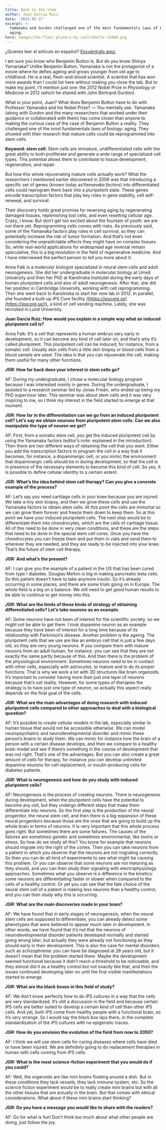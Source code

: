 ```yaml
---
title: Back to the stem
author: Juan García Ruiz
date: '2025-02-27'
excerpt: >-
  Yamanaka and Gurdon challenged one of the most fundamentals laws of biology:
  aging.
hero: images/the-floor-planers-by-caillebotte-15840.png
---
```

<span class="clarification-box">
¿Quieres leer el artículo en español? <a href="/Celulas-desde-cero">Encuéntralo aquí.</a>
</span>

I am sure you know who Benjamin Button is. But do you know Shinya Yamanaka? Unlike Benjamin Button, Yamanaka is not the protagonist of a movie where he defies ageing and grows younger from old age to childhood. He is a real, flesh-and-blood scientist. A scientist that has won more awards than I could list here without making you close the tab. But to make my point, I’ll mention just one: the 2012 Nobel Prize in Physiology or Medicine in 2012 (which he shared with John Bertrand Gurdon).

What is your point, Juan? What does Benjamin Button have to do with Professor Yamanaka and his Nobel Prize? ― You mentally ask. Yamanaka (along with Gurdon and the many researchers that worked under their guidance or collaborated with them) has come closer than anyone to making the curious case of the case of Benjamin Button a reality. They challenged one of the most fundamentals laws of biology: aging. They showed with their research that mature cells could be reprogrammed into stem cells.

<span class="clarification-box"> <b>Keyword: stem cell:</b> Stem cells are immature, undifferentiated cells with the great ability to both proliferate and generate a wide range of specialized cell types. This potential allows them to contribute to tissue development, regeneration, and repair. </span>

But how this whole rejuvenating mature cells actually work? What the researchers I mentioned earlier discovered in 2006 was that introducing a specific set of genes (known today as*Yamanaka factors*) into differentiated cells could reprogram them back into a pluripotent state. These genes encode transcription factors that play key roles in gene stability, cell self-renewal, and survival.

Their discovery holds great promise for reversing aging by regenerating damaged tissues, replenishing lost cells, and even resetting cellular age. Crazy, I know. But don’t get too excited about the fountain of youth: we are not there yet. Reprogramming cells comes with risks. As previously said, some of the Yamanaka factors play roles in cell survival, so they can potentially increase the risk of tumor formation. And that’s not even considering the unpredictable effects they might have on complex tissues. So, while real-world applications for widespread age reversal remain speculative, this is a big revolution in the field of regenerative medicine. And I have interviewed the perfect person to tell you more about it.

Anna Falk is a molecular biologist specialized in neural stem cells and adult neurogenesis. She did her undergraduate in molecular biology at Umeå University and then her PhD at Karolinska Institutet during the early days of human pluripotent cells and also of adult neurogenesis. After that, she did her postdoc in Cambridge University, working with cell reprogramming. Then she went back to Karolinska to start her new lab in 2012. In parallel, she founded a built-up iPS Core facility ([https://ipscore.se](https://ipscore.se/)), a kind of cell vending machine. Lately, she was recruited in Lund University.

**Juan García Ruiz: How would you explain in a simple way what an induced pluripotent cell is?**

Anna Falk: It’s a cell that represents a human embryo very early in development, so it can become any kind of cell later on, and that’s why it’s called pluripotent. This pluripotent cell can be induced, for instance, from a somatic cell. Usually skin cells from a little skin biopsy or blood cells from a blood sample are used. The idea is that you can rejuvenate the cell, making them useful for many other functions.

**JGR: How far back does your interest in stem cells go?**

AF: During my undergraduate, I chose a molecular biology program because I was interested mainly in genes. During the undergraduate, I assisted to a research seminar led by Jonas Frisén, who ended up being my PhD supervisor later. This seminar was about stem cells and it was very inspiring to me, so I think my interest in the field started to emerge at that moment.

**JGR: How far in the differentiation can we go from an induced pluripotent cell? Let’s say we obtain neurons from pluripotent stem cells. Can we also manipulate the type of neuron we get?**

AF: First, from a somatic stem cell, you get the induced pluripotent cell by using the Yamanaka factors (editor’s note: explained in the introduction). Then there are two different ways of obtaining the cell that you want. Either you add the transcription factors to program the cell in a way that it becomes, for instance, a dopaminergic cell, or you mimic the environment that dopaminergic cells should be in during development, so that the cell is in presence of the necessary elements to become this kind of cell. So yes, it is possible to define cellular identity to a certain extent.

**JGR: What’s the idea behind stem cell therapy? Can you give a concrete example of the process?**

AF: Let’s say you need cartilage cells in your knee because you are injured. We take a tiny skin biopsy, and then we grow these cells and use the Yamanaka factors to obtain stem cells. At this point the cells are immortal so we can grow them forever and freeze them down to keep them. So at this point we have your induced pluripotent cells. The next step would be to differentiate them into chondrocytes, which are the cells of cartilage tissue. All of this need to be done in very clean conditions, and these are the steps that need to be done in the special stem cell cores. Once you have the chondrocytes you can freeze them and put them in vials and send them to wherever they are needed, and they are ready to be injected into your knee. That’s the future of stem cell therapy.

**JGR: And what’s the present?**

AF: I can give you the example of a patient in the US that has been cured from type I diabetes. Douglas Melton is big in making pancreatic beta cells. So this patient doesn’t have to take anymore insulin. So it’s already occurring in some places, and there are some trials going on in Europe. The whole field is a big on a balance. We still need to get good human results to be able to continue to get money into this.

**JGR: What are the limits of these kinds of strategy of obtaining differentiated cells? Let’s take neurons as an example.**

AF: Some neurons have not been of interest for the scientific society, so we might not be able to get them. I took dopamine neuron as an example because they have been of interest for a long time because of its relationship with Parkinson’s disease. Another problem is the ageing. The pluripotent cells that we use are like an embryo cell that is just a few days old, so they are very young neurons. If you compare them with mature neurons from an adult human, for instance, you can see that they are not exactly the same partly because of this. And then there is the problem of the physiological environment. Sometimes neurons need to be in contact with other cells, especially with astrocytes, to mature and to do its proper functions. That is why we work a lot with 3D structures like brain organoids. It’s important to consider having more than just one layer of neurons because that’s not reality. However, for some types of therapies the strategy is to have just one type of neuron, so actually this aspect really depends on the final goal of the cells.

**JGR: What are the main advantages of doing research with induced pluripotent cells compared to other approaches to deal with a biological question?**

AF: It’s possible to create cellular models in the lab, especially similar to human tissue that would not be accessible otherwise. We can model neuropsychiatric and neurodevelopmental disorder and mimic these person’s brains to study them. We can mimic for instance how the brain of a person with a certain disease develops, and then we compare to a healthy brain model and see if there’s something in the course of development that was not right. That’s one of the advantages. But you can also create a great amount of cells for therapy, for instance you can develop unlimited dopamine neurons for cell replacement, or insulin-producing cells for diabetes patients.

**JGR: What is neurogenesis and how do you study with induced pluripotent cells?**

AF: Neurogenesis is the process of creating neurons. There is neurogenesis during development, when the pluripotent cells have the potential to become any cell, but they undergo different steps that make them differentiate into neurons. So the first step is the production of the neural progenitor, the neural stem cell, and then there is a big expansion of these neural progenitors because those are the ones that are going to build up the whole brain in terms of neurons. It is very important that this whole process goes right. But sometimes there are some failures. The causes of the failures are sometimes genetic and sometimes environmental, like toxins or stress. So how do we study all this? You know for example that neurons should migrate into the right of the cortex. Then you can take neurons from a patient in which you observe that the neurons are not migrating correctly. So then you can do all kind of experiments to see what might be causing this problem. Or you can observe that some neurons are not maturing as they should, and you can then study their signaling with electrophysiology approaches. Sometimes what you observe is a difference in the kinetics: some neurons are differentiating faster or slower when compared to the cells of a healthy control. Or yet you can see that the fate choice of the neural stem cell of a patient is making less neurons than a healthy control, and you can then study why this is occurring.

**JGR: What are the main discoveries made in your team?**

AF: We have found that in early stages of neurogenesis, when the neural stem cells are supposed to differentiate, you can already detect some phenotypes that were believed to appear much later in development. In other words, we have found that it’s not that the neurons of neurodevelopmental disorder patients developed normally and started going wrong later, but actually they were already not functioning as they should early in their development. This is also the case for mental disorders such as schizophrenia: you can have be diagnosed at 28 years old, but it doesn’t mean that the problem started there. Maybe the development seemed functional because it didn’t reach a threshold to be noticeable, and they almost did it as a healthy control but not exactly like that, and then the issues continued developing later on until the first visible manifestations started to emerge.

**JGR: What are the black boxes in this field of study?**

AF: We don’t know perfectly how to do iPS cultures in a way that the cells are very standardized. It’s still a discussion in the field and because certain iPS cells are better suited to develop a certain kind of cell than other iPS cells. And yet, both iPS come from healthy people with a functional brain, so it’s very strange. So I would say the black box lays there, in the complete standardization of the iPS cultures with no epigenetic traces.

**JGR: How do you envision the evolution of the field from now to 2050?**

AF: I think we will use stem cells for curing diseases where cells have died or have been injured. We are definitely going to do replacement therapies in human with cells coming from iPS cells.

**JGR: What is the most science-fiction experiment that you would do if you could?**

AF: Well, the organoids are like mini brains floating around a dish. But in these conditions they lack vessels, they lack immune system, etc. So the science fiction experiment would be to really create mini brains but with all the other tissues that are actually in the brain. But that comes with ethical considerations. What about if these mini brains start thinking?

**JGR: Do you have a message you would like to share with the readers?**

AF: Go for what is fun! Don’t think too much about what other people are doing, just follow the joy.
